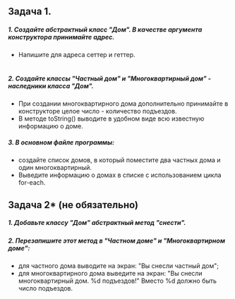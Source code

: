<h2>Задача 1.</h2>

<h5>1. Создайте абстрактный класс "Дом". В качестве аргумента конструктора принимайте адрес.</h5>

- Напишите для адреса сеттер и геттер.</br></br>

<h5>2. Создайте классы "Частный дом" и "Многоквартирный дом" - наследники класса "Дом".</h5>

- При создании многоквартирного дома дополнительно принимайте в конструкторе целое число -
  количество подъездов.</br>
- В методе toString() выводите в удобном виде всю известную информацию о доме.</br>

<h5>3. В основном файле программы: </h5>

- создайте список домов, в который поместите два частных дома и один
  многоквартирный.
- Выведите информацию о домах в списке с использованием цикла for-each.

<h2>Задача 2* (не обязательно)</h2>

<h5>1. Добавьте классу "Дом" абстрактный метод "снести".</h5>

<h5>2. Перезапишите этот метод в "Частном доме" и "Многоквартирном доме":</h5>

- для частного дома выводите на экран: "Вы снесли частный дом";
- для многоквартирного дома выведите на экран: "Вы снесли многоквартирный дом. %d подъездов!" Вместо
  %d должно быть число подъездов.
